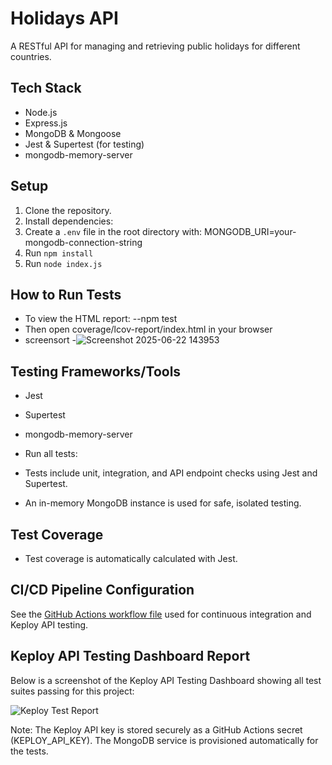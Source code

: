 # Holidays API

A RESTful API for managing and retrieving public holidays for different countries.

## Tech Stack

- Node.js
- Express.js
- MongoDB & Mongoose
- Jest & Supertest (for testing)
- mongodb-memory-server


## Setup
1. Clone the repository.
2. Install dependencies:
3. Create a `.env` file in the root directory with:
   MONGODB_URI=your-mongodb-connection-string
4. Run `npm install`
5. Run `node index.js`

 ## How to Run Tests
 - To view the HTML report:
 --npm test
  - Then open coverage/lcov-report/index.html in your browser
  - screensort
  -![Screenshot 2025-06-22 143953](https://github.com/user-attachments/assets/40afed57-2dbd-41e7-887c-f62dd5277f93)

## Testing Frameworks/Tools
- Jest
- Supertest
- mongodb-memory-server






- Run all tests:
- Tests include unit, integration, and API endpoint checks using Jest and Supertest.
- An in-memory MongoDB instance is used for safe, isolated testing.
## Test Coverage

- Test coverage is automatically calculated with Jest.

## CI/CD Pipeline Configuration

See the [GitHub Actions workflow file](.github/workflows/ci.yml) used for continuous integration and Keploy API testing.

## Keploy API Testing Dashboard Report

Below is a screenshot of the Keploy API Testing Dashboard showing all test suites passing for this project:

![Keploy Test Report]("screenshot/keploy-test-report.png")

Note: The Keploy API key is stored securely as a GitHub Actions secret (KEPLOY_API_KEY).
      The MongoDB service is provisioned automatically for the tests.
